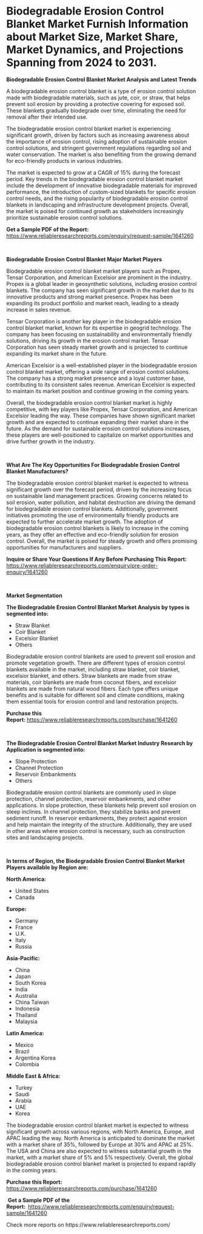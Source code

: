 <p><h1>Biodegradable Erosion Control Blanket Market Furnish Information about Market Size, Market Share, Market Dynamics, and Projections Spanning from 2024 to 2031.</h1></p><p><strong>Biodegradable Erosion Control Blanket Market Analysis and Latest Trends</strong></p>
<p><p>A biodegradable erosion control blanket is a type of erosion control solution made with biodegradable materials, such as jute, coir, or straw, that helps prevent soil erosion by providing a protective covering for exposed soil. These blankets gradually biodegrade over time, eliminating the need for removal after their intended use. </p><p>The biodegradable erosion control blanket market is experiencing significant growth, driven by factors such as increasing awareness about the importance of erosion control, rising adoption of sustainable erosion control solutions, and stringent government regulations regarding soil and water conservation. The market is also benefiting from the growing demand for eco-friendly products in various industries.</p><p>The market is expected to grow at a CAGR of 15% during the forecast period. Key trends in the biodegradable erosion control blanket market include the development of innovative biodegradable materials for improved performance, the introduction of custom-sized blankets for specific erosion control needs, and the rising popularity of biodegradable erosion control blankets in landscaping and infrastructure development projects. Overall, the market is poised for continued growth as stakeholders increasingly prioritize sustainable erosion control solutions.</p></p>
<p><strong>Get a Sample PDF of the Report:&nbsp;</strong> <a href="https://www.reliableresearchreports.com/enquiry/request-sample/1641260">https://www.reliableresearchreports.com/enquiry/request-sample/1641260</a></p>
<p>&nbsp;</p>
<p><strong>Biodegradable Erosion Control Blanket Major Market Players</strong></p>
<p><p>Biodegradable erosion control blanket market players such as Propex, Tensar Corporation, and American Excelsior are prominent in the industry. Propex is a global leader in geosynthetic solutions, including erosion control blankets. The company has seen significant growth in the market due to its innovative products and strong market presence. Propex has been expanding its product portfolio and market reach, leading to a steady increase in sales revenue.</p><p>Tensar Corporation is another key player in the biodegradable erosion control blanket market, known for its expertise in geogrid technology. The company has been focusing on sustainability and environmentally friendly solutions, driving its growth in the erosion control market. Tensar Corporation has seen steady market growth and is projected to continue expanding its market share in the future.</p><p>American Excelsior is a well-established player in the biodegradable erosion control blanket market, offering a wide range of erosion control solutions. The company has a strong market presence and a loyal customer base, contributing to its consistent sales revenue. American Excelsior is expected to maintain its market position and continue growing in the coming years.</p><p>Overall, the biodegradable erosion control blanket market is highly competitive, with key players like Propex, Tensar Corporation, and American Excelsior leading the way. These companies have shown significant market growth and are expected to continue expanding their market share in the future. As the demand for sustainable erosion control solutions increases, these players are well-positioned to capitalize on market opportunities and drive further growth in the industry.</p></p>
<p>&nbsp;</p>
<p><strong>What Are The Key Opportunities For Biodegradable Erosion Control Blanket Manufacturers?</strong></p>
<p><p>The biodegradable erosion control blanket market is expected to witness significant growth over the forecast period, driven by the increasing focus on sustainable land management practices. Growing concerns related to soil erosion, water pollution, and habitat destruction are driving the demand for biodegradable erosion control blankets. Additionally, government initiatives promoting the use of environmentally friendly products are expected to further accelerate market growth. The adoption of biodegradable erosion control blankets is likely to increase in the coming years, as they offer an effective and eco-friendly solution for erosion control. Overall, the market is poised for steady growth and offers promising opportunities for manufacturers and suppliers.</p></p>
<p><strong>Inquire or Share Your Questions If Any Before Purchasing This Report:</strong> <a href="https://www.reliableresearchreports.com/enquiry/pre-order-enquiry/1641260">https://www.reliableresearchreports.com/enquiry/pre-order-enquiry/1641260</a></p>
<p>&nbsp;</p>
<p><strong>Market Segmentation</strong></p>
<p><strong>The Biodegradable Erosion Control Blanket Market Analysis by types is segmented into:</strong></p>
<p><ul><li>Straw Blanket</li><li>Coir Blanket</li><li>Excelsior Blanket</li><li>Others</li></ul></p>
<p><p>Biodegradable erosion control blankets are used to prevent soil erosion and promote vegetation growth. There are different types of erosion control blankets available in the market, including straw blanket, coir blanket, excelsior blanket, and others. Straw blankets are made from straw materials, coir blankets are made from coconut fibers, and excelsior blankets are made from natural wood fibers. Each type offers unique benefits and is suitable for different soil and climate conditions, making them essential tools for erosion control and land restoration projects.</p></p>
<p><strong>Purchase this Report:&nbsp;</strong><a href="https://www.reliableresearchreports.com/purchase/1641260">https://www.reliableresearchreports.com/purchase/1641260</a></p>
<p>&nbsp;</p>
<p><strong>The Biodegradable Erosion Control Blanket Market Industry Research by Application is segmented into:</strong></p>
<p><ul><li>Slope Protection</li><li>Channel Protection</li><li>Reservoir Embankments</li><li>Others</li></ul></p>
<p><p>Biodegradable erosion control blankets are commonly used in slope protection, channel protection, reservoir embankments, and other applications. In slope protection, these blankets help prevent soil erosion on steep inclines. In channel protection, they stabilize banks and prevent sediment runoff. In reservoir embankments, they protect against erosion and help maintain the integrity of the structure. Additionally, they are used in other areas where erosion control is necessary, such as construction sites and landscaping projects.</p></p>
<p>&nbsp;</p>
<p><strong>In terms of Region, the Biodegradable Erosion Control Blanket Market Players available by Region are:</strong></p>
<p>
    <p> <strong> North America: </strong>
        <ul>
            <li>United States</li>
            <li>Canada</li>
        </ul>
        </p> 
    <p> <strong> Europe: </strong>
        <ul>
            <li>Germany</li>
            <li>France</li>
            <li>U.K.</li>
            <li>Italy</li>
            <li>Russia</li>
        </ul>
        </p> 
    <p> <strong> Asia-Pacific: </strong>
        <ul>
            <li>China</li>
            <li>Japan</li>
            <li>South Korea</li>
            <li>India</li>
            <li>Australia</li>
            <li>China Taiwan</li>
            <li>Indonesia</li>
            <li>Thailand</li>
            <li>Malaysia</li>
        </ul>
        </p> 
    <p> <strong> Latin America: </strong>
        <ul>
            <li>Mexico</li>
            <li>Brazil</li>
            <li>Argentina Korea</li>
            <li>Colombia</li>
        </ul>
        </p> 
    <p> <strong> Middle East & Africa: </strong>
        <ul>
            <li>Turkey</li>
            <li>Saudi</li>
            <li>Arabia</li>
            <li>UAE</li>
            <li>Korea</li>
        </ul>
    </p>
    </p>
<p><p>The biodegradable erosion control blanket market is expected to witness significant growth across various regions, with North America, Europe, and APAC leading the way. North America is anticipated to dominate the market with a market share of 35%, followed by Europe at 30% and APAC at 25%. The USA and China are also expected to witness substantial growth in the market, with a market share of 5% and 5% respectively. Overall, the global biodegradable erosion control blanket market is projected to expand rapidly in the coming years.</p></p>
<p><strong>Purchase this Report: </strong><a href="https://www.reliableresearchreports.com/purchase/1641260">https://www.reliableresearchreports.com/purchase/1641260</a></p>
<p>&nbsp;<strong>Get a Sample PDF of the Report:&nbsp;&nbsp;</strong><a href="https://www.reliableresearchreports.com/enquiry/request-sample/1641260">https://www.reliableresearchreports.com/enquiry/request-sample/1641260</a></p>
<p><strong></strong></p>
<p>Check more reports on https://www.reliableresearchreports.com/</p>